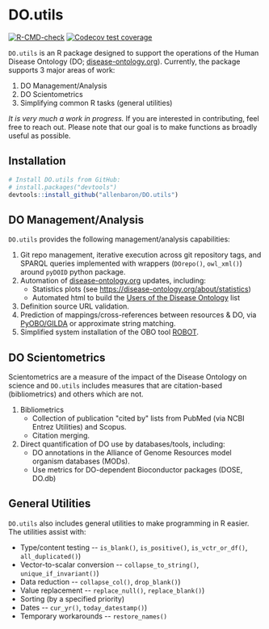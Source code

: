 # DO.utils

<!-- badges: start -->
[![R-CMD-check](https://github.com/allenbaron/DO.utils/actions/workflows/R-CMD-check.yaml/badge.svg)](https://github.com/allenbaron/DO.utils/actions/workflows/R-CMD-check.yaml)
[![Codecov test coverage](https://codecov.io/gh/allenbaron/DO.utils/branch/main/graph/badge.svg)](https://app.codecov.io/gh/allenbaron/DO.utils?branch=main)
<!-- badges: end -->


`DO.utils` is an R package designed to support the operations of the Human Disease Ontology (DO; [disease-ontology.org](https://disease-ontology.org/)). Currently, the package supports 3 major areas of work:

1. DO Management/Analysis
2. DO Scientometrics
3. Simplifying common R tasks (general utilities)

_It is very much a work in progress._ If you are interested in contributing, feel free to reach out. Please note that our goal is to make functions as broadly useful as possible.


## Installation

```r
# Install DO.utils from GitHub:
# install.packages("devtools")
devtools::install_github("allenbaron/DO.utils")
```


## DO Management/Analysis

`DO.utils` provides the following management/analysis capabilities:

1. Git repo management, iterative execution across git repository tags, and SPARQL queries implemented with wrappers (`DOrepo()`, `owl_xml()`) around `pyDOID` python package.
2. Automation of [disease-ontology.org](https://disease-ontology.org/) updates, including:
    - Statistics plots (see https://disease-ontology.org/about/statistics)
    - Automated html to build the [Users of the Disease Ontology](https://disease-ontology.org/community/collaborators) list
3. Definition source URL validation.
4. Prediction of mappings/cross-references between resources & DO, via [PyOBO/GILDA](https://github.com/pyobo/pyobo) or approximate string matching.
5. Simplified system installation of the OBO tool [ROBOT](http://robot.obolibrary.org/).


## DO Scientometrics

Scientometrics are a measure of the impact of the Disease Ontology on science and `DO.utils` includes measures that are citation-based (bibliometrics) and others which are not.

1. Bibliometrics
    - Collection of publication "cited by" lists from PubMed (via NCBI Entrez Utilities) and Scopus.
    - Citation merging.
2. Direct quantification of DO use by databases/tools, including:
    - DO annotations in the Alliance of Genome Resources model organism databases (MODs).
    - Use metrics for DO-dependent Bioconductor packages (DOSE, DO.db)


## General Utilities

`DO.utils` also includes general utilities to make programming in R easier. The utilities assist with:

- Type/content testing -- `is_blank()`, `is_positive()`, `is_vctr_or_df()`, `all_duplicated()`)
- Vector-to-scalar conversion -- `collapse_to_string()`, `unique_if_invariant()`)
- Data reduction -- `collapse_col()`, `drop_blank()`)
- Value replacement -- `replace_null()`, `replace_blank()`)
- Sorting (by a specified priority)
- Dates -- `cur_yr()`, `today_datestamp()`)
- Temporary workarounds -- `restore_names()`
